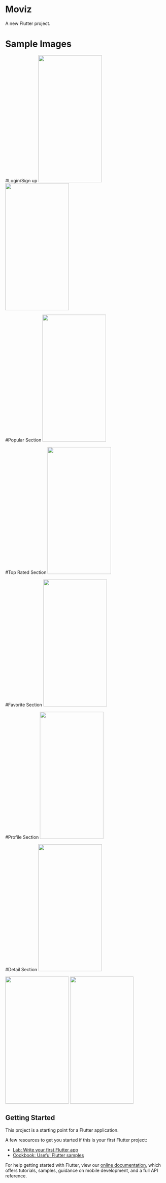 # Moviz

A new Flutter project.

# Sample Images

#Login/Sign up
<img src=https://user-images.githubusercontent.com/71689717/232322753-429ba71e-2952-4480-84d7-83b8194478de.jpg width="200" height="400"/>
<img src=https://user-images.githubusercontent.com/71689717/232322757-cf2db005-f087-487d-a064-063183cb0092.jpg width="200" height="400"/>

#Popular Section
<img src=https://user-images.githubusercontent.com/71689717/232322793-e60b9dba-5a9a-4a1c-8d6a-34a311e5cb6a.jpg width="200" height="400"/>

#Top Rated Section
<img src=https://user-images.githubusercontent.com/71689717/232322819-69e0d443-1aba-41ad-a62f-d288d4b1cecd.jpg width="200" height="400"/>

#Favorite Section
<img src=https://user-images.githubusercontent.com/71689717/232322855-e4cb0dd0-aa7c-46dd-a36d-be883a8d1ebd.jpg width="200" height="400"/>

#Profile Section
<img src=https://user-images.githubusercontent.com/71689717/232322871-995b9a3d-63d6-43b9-bf89-5671e06b65b5.jpg width="200" height="400"/>

#Detail Section
<img src=https://user-images.githubusercontent.com/71689717/232322902-4c6bd39d-f340-4330-8a1f-7d9bc4f84bc0.jpg width="200" height="400"/>

<img src=https://user-images.githubusercontent.com/71689717/232322915-338c057c-a1dc-4994-a7d5-873fed053b6d.jpg width="200" height="400"/>
<img src=https://user-images.githubusercontent.com/71689717/232322931-222f2e2c-0f7c-4679-a8e0-1ec9ad3406cd.jpg width="200" height="400"/>


## Getting Started

This project is a starting point for a Flutter application.

A few resources to get you started if this is your first Flutter project:

- [Lab: Write your first Flutter app](https://flutter.dev/docs/get-started/codelab)
- [Cookbook: Useful Flutter samples](https://flutter.dev/docs/cookbook)

For help getting started with Flutter, view our
[online documentation](https://flutter.dev/docs), which offers tutorials,
samples, guidance on mobile development, and a full API reference.
